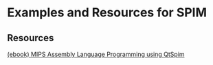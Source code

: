 # Examples and Resources for SPIM

## Resources

[(ebook) MIPS Assembly Language Programming using QtSpim](https://open.umn.edu/opentextbooks/textbooks/mips-assembly-language-programming-using-qtspim)
